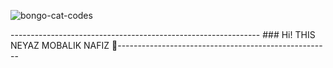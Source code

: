 ![bongo-cat-codes](https://user-images.githubusercontent.com/92919697/157845574-fbc4d8b7-abe5-4a04-8616-f599f126bde2.gif)

-------------------------------------------------------------- ### Hi! THIS NEYAZ MOBALIK NAFIZ 👋-----------------------------------------------------
